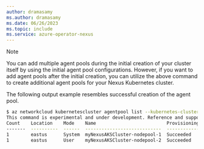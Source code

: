 ```yaml
---
author: dramasamy
ms.author: dramasamy
ms.date: 06/26/2023
ms.topic: include
ms.service: azure-operator-nexus
---
```


> [!NOTE]
> You can add multiple agent pools during the initial creation of your cluster itself by using the initial agent pool configurations. However, if you want to add agent pools after the initial creation, you can utilize the above command to create additional agent pools for your Nexus Kubernetes cluster.

The following output example resembles successful creation of the agent pool.

```bash
$ az networkcloud kubernetescluster agentpool list --kubernetes-cluster-name myNexusAKSCluster --resource-group myResourceGroup --output table
This command is experimental and under development. Reference and support levels: https://aka.ms/CLI_refstatus
Count    Location    Mode    Name                          ProvisioningState    ResourceGroup    VmSkuName
-------  ----------  ------  ----------------------------  -------------------  ---------------  -----------
1        eastus      System  myNexusAKSCluster-nodepool-1  Succeeded            myResourceGroup  NC_M4_v1
1        eastus      User    myNexusAKSCluster-nodepool-2  Succeeded            myResourceGroup  NC_M4_v1
```